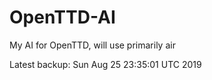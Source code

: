 # OpenTTD-AI
My AI for OpenTTD, will use primarily air

Latest backup: Sun Aug 25 23:35:01 UTC 2019
